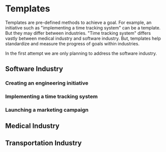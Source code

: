 
# Templates

Templates are pre-defined methods to achieve a goal. For example, an initiative such as "implementing a time tracking system" can be a template. But they may differ between industries. "Time tracking system" differs vastly between medical industry and software industry. But, templates help standardize and measure the progress of goals within industries.

In the first attempt we are only planning to address the software industry.

## Software Industry

### Creating an engineering initiative
### Implementing a time tracking system
### Launching a marketing campaign

## Medical Industry

## Transportation Industry
